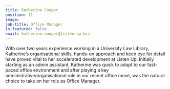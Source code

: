```yaml
---
title: Katherine Cooper
position: 11
image: 
job-title: Office Manager
is-featured: false
email: katherine.cooper@listen-up.biz
---
```


With over two years experience working in a University Law Library, Katherine’s organisational skills, hands-on approach and keen eye for detail have proved vital to her accelerated development at Listen Up. Initially starting as an admin assistant, Katherine was quick to adapt to our fast-paced office environment and after playing a key administrative/organisational role in our recent office move, was the natural choice to take on her role as Office Manager.